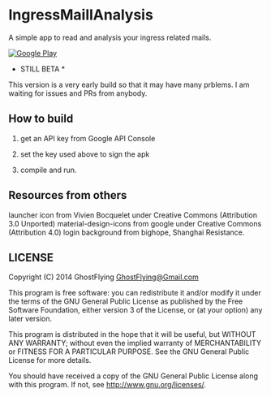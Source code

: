 IngressMaillAnalysis
====================

A simple app to read and analysis your ingress related mails.

[![Google Play](http://developer.android.com/images/brand/en_generic_rgb_wo_45.png)](https://play.google.com/store/apps/details?id=com.ghostflying.ingressmailanalysis)

* STILL BETA *

This version is a very early build so that it may have many prblems. I am waiting for issues and PRs from anybody.

How to build 
------------

1. get an API key from Google API Console

2. set the key used above to sign the apk

3. compile and run.

Resources from others
---------------------

launcher icon from Vivien Bocquelet under Creative Commons (Attribution 3.0 Unported)
material-design-icons from google under Creative Commons (Attribution 4.0)
login background from bighope, Shanghai Resistance.

LICENSE
-------

Copyright (C) 2014 GhostFlying <GhostFlying@Gmail.com>

This program is free software: you can redistribute it and/or modify
it under the terms of the GNU General Public License as published by
the Free Software Foundation, either version 3 of the License, or
(at your option) any later version.

This program is distributed in the hope that it will be useful,
but WITHOUT ANY WARRANTY; without even the implied warranty of
MERCHANTABILITY or FITNESS FOR A PARTICULAR PURPOSE.  See the
GNU General Public License for more details.

You should have received a copy of the GNU General Public License
along with this program. If not, see <http://www.gnu.org/licenses/>.
